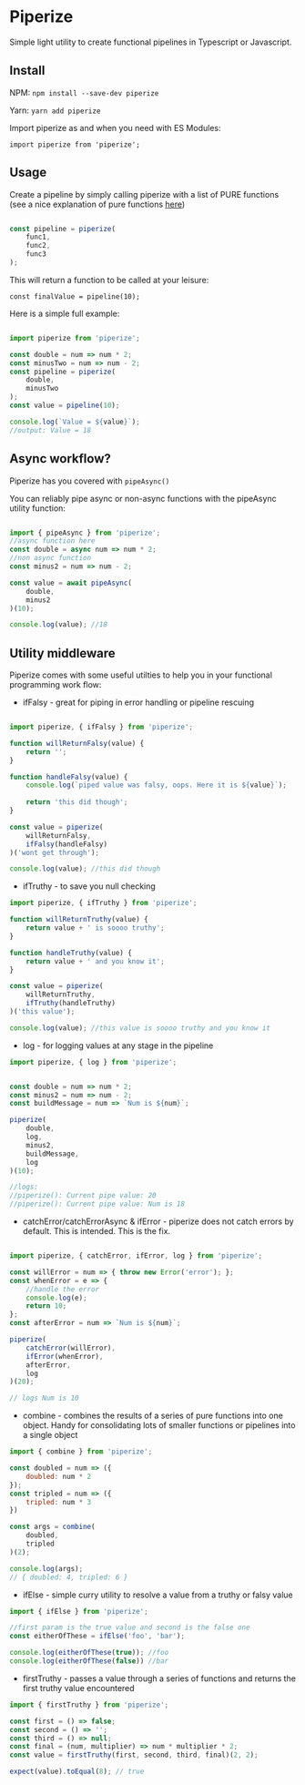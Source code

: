 # Piperize

Simple light utility to create functional pipelines in Typescript or Javascript.

## Install

NPM: `npm install --save-dev piperize`

Yarn: `yarn add piperize`

Import piperize as and when you need with ES Modules: <br />

`import piperize from 'piperize';`

## Usage

Create a pipeline by simply calling piperize with a list of PURE functions (see a nice explanation of pure functions [here](https://medium.com/javascript-scene/master-the-javascript-interview-what-is-a-pure-function-d1c076bec976))

```javascript

const pipeline = piperize(
	func1,
	func2,
	func3
);

```
This will return a function to be called at your leisure:

`const finalValue = pipeline(10);`

Here is a simple full example:

```javascript

import piperize from 'piperize';

const double = num => num * 2;
const minusTwo = num => num - 2;
const pipeline = piperize(
	double,
	minusTwo
);
const value = pipeline(10);

console.log(`Value = ${value}`);
//output: Value = 18
```

## Async workflow?

Piperize has you covered with `pipeAsync()`

You can reliably pipe async or non-async functions with the pipeAsync utility function:

```javascript

import { pipeAsync } from 'piperize';
//async function here
const double = async num => num * 2;
//non async function
const minus2 = num => num - 2;

const value = await pipeAsync(
	double,
	minus2
)(10);

console.log(value); //18

```

## Utility middleware

Piperize comes with some useful utilties to help you in your functional programming work flow:

- ifFalsy - great for piping in error handling or pipeline rescuing
```javascript

import piperize, { ifFalsy } from 'piperize';

function willReturnFalsy(value) {
	return '';
}

function handleFalsy(value) {
	console.log(`piped value was falsy, oops. Here it is ${value}`);
	
	return 'this did though';
}

const value = piperize(
	willReturnFalsy,
	ifFalsy(handleFalsy)
)('wont get through');

console.log(value); //this did though
```

- ifTruthy - to save you null checking
```javascript
import piperize, { ifTruthy } from 'piperize';

function willReturnTruthy(value) {
	return value + ' is soooo truthy';
}

function handleTruthy(value) {
	return value + ' and you know it';
}

const value = piperize(
	willReturnTruthy,
	ifTruthy(handleTruthy)
)('this value');

console.log(value); //this value is soooo truthy and you know it
```

- log - for logging values at any stage in the pipeline

```javascript
import piperize, { log } from 'piperize';


const double = num => num * 2;
const minus2 = num => num - 2;
const buildMessage = num => `Num is ${num}`;

piperize(
    double,
    log,
    minus2,
    buildMessage,
    log
)(10);

//logs: 
//piperize(): Current pipe value: 20
//piperize(): Current pipe value: Num is 18

```

- catchError/catchErrorAsync & ifError - piperize does not catch errors by default. This is intended. This is the fix.

```javascript

import piperize, { catchError, ifError, log } from 'piperize';

const willError = num => { throw new Error('error'); };
const whenError = e => {
	//handle the error
	console.log(e);
	return 10;
};
const afterError = num => `Num is ${num}`;

piperize(
	catchError(willError),
	ifError(whenError),
	afterError,
	log
)(20);

// logs Num is 10
```

- combine - combines the results of a series of pure functions into one object. Handy for consolidating lots of smaller functions or pipelines into a single object

```javascript
import { combine } from 'piperize';

const doubled = num => ({
    doubled: num * 2
});
const tripled = num => ({
    tripled: num * 3
})

const args = combine(
	doubled,
	tripled
)(2);

console.log(args);
// { doubled: 4, tripled: 6 }
```

- ifElse - simple curry utility to resolve a value from a truthy or falsy value

```javascript
import { ifElse } from 'piperize';

//first param is the true value and second is the false one
const eitherOfThese = ifElse('foo', 'bar');

console.log(eitherOfThese(true)); //foo
console.log(eitherOfThese(false)) //bar

```

- firstTruthy - passes a value through a series of functions and returns the first truthy value encountered

```javascript
import { firstTruthy } from 'piperize';

const first = () => false;
const second = () => '';
const third = () => null;
const final = (num, multiplier) => num * multiplier * 2;
const value = firstTruthy(first, second, third, final)(2, 2);

expect(value).toEqual(8); // true
```